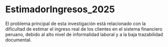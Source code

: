 # EstimadorIngresos_2025
El problema principal de esta investigación está relacionado con la dificultad de estimar el ingreso real de los clientes en el sistema financiero peruano, debido al alto nivel de informalidad laboral y a la baja trazabilidad documental. 
